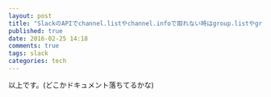 ```yaml
---
layout: post
title: "SlackのAPIでchannel.listやchannel.infoで取れない時はgroup.listやgroup.infoで取ろう"
published: true
date: 2016-02-25 14:18
comments: true
tags: slack
categories: tech
---
```


以上です。(どこかドキュメント落ちてるかな)

